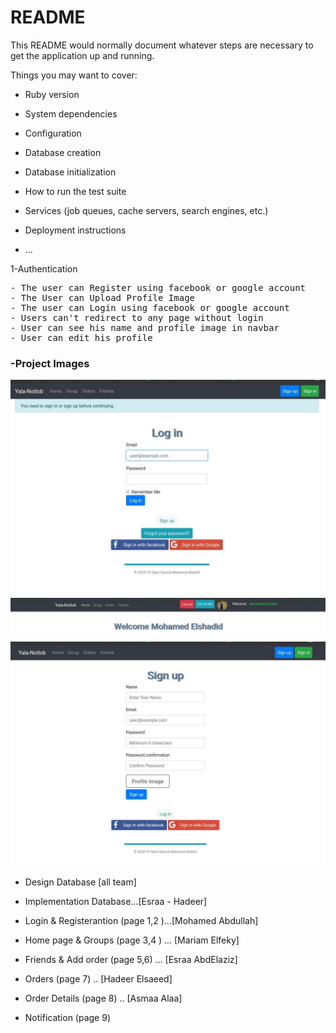 
# README

This README would normally document whatever steps are necessary to get the
application up and running.

Things you may want to cover:

- Ruby version

- System dependencies

- Configuration

- Database creation

- Database initialization

- How to run the test suite

- Services (job queues, cache servers, search engines, etc.)

- Deployment instructions

- ...

1-Authentication

<pre>
- The user can Register using facebook or google account
- The User can Upload Profile Image
- The user can Login using facebook or google account
- Users can't redirect to any page without login
- User can see his name and profile image in navbar
- User can edit his profile
</pre>

### -Project Images
![](app/assets/images/login.jpg)
![](app/assets/images/navbar.jpg)
![](app/assets/images/register.jpg)

- Design Database [all team]

- Implementation Database...[Esraa - Hadeer]


- Login & Registerantion (page 1,2 )...[Mohamed Abdullah]


- Home page  & Groups (page 3,4 ) ... [Mariam Elfeky]

- Friends & Add order (page 5,6) ... [Esraa AbdElaziz]

- Orders (page 7) .. [Hadeer Elsaeed]

- Order Details (page 8) .. [Asmaa Alaa]

- Notification (page 9)

